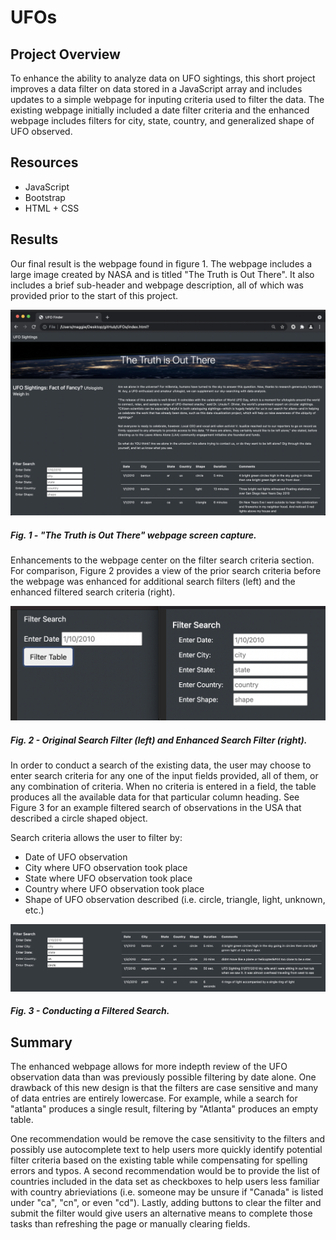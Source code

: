# UFOs


## Project Overview
To enhance the ability to analyze data on UFO sightings, this short project improves a data filter on data stored in a JavaScript array and includes updates to a simple webpage for inputing criteria used to filter the data. The existing webpage initially included a date filter criteria and the enhanced webpage includes filters for city, state, country, and generalized shape of UFO observed. 

## Resources
- JavaScript
- Bootstrap
- HTML + CSS

## Results
Our final result is the webpage found in figure 1. The webpage includes a large image created by NASA and is titled "The Truth is Out There". It also includes a brief sub-header and webpage description, all of which was provided prior to the start of this project. 

![Image of "The Truth is Out There" webpage](https://github.com/ozloty06/UFOs/blob/main/static/images/webpage.png)
##### Fig. 1 - "The Truth is Out There" webpage screen capture.



Enhancements to the webpage center on the filter search criteria section. For comparison, Figure 2 provides a view of the prior search criteria before the webpage was enhanced for additional search filters (left) and the enhanced filtered search criteria (right).

![Image of original search filter](https://github.com/ozloty06/UFOs/blob/main/static/images/criteria.png)
##### Fig. 2 - Original Search Filter (left) and Enhanced Search Filter (right).



In order to conduct a search of the existing data, the user may choose to enter search criteria for any one of the input fields provided, all of them, or any combination of criteria. When no criteria is entered in a field, the table produces all the available data for that particular column heading. See Figure 3 for an example filtered search of observations in the USA that described a circle shaped object.

Search criteria allows the user to filter by:
- Date of UFO observation
- City where UFO observation took place
- State where UFO observation took place
- Country where UFO observation took place
- Shape of UFO observation described (i.e. circle, triangle, light, unknown, etc.)

![Image of a filtered search](https://github.com/ozloty06/UFOs/blob/main/static/images/filtering.png)
##### Fig. 3 - Conducting a Filtered Search.



## Summary

The enhanced webpage allows for more indepth review of the UFO observation data than was previously possible filtering by date alone. One drawback of this new design is that the filters are case sensitive and many of data entries are entirely lowercase. For example, while a search for "atlanta" produces a single result, filtering by "Atlanta" produces an empty table. 

One recommendation would be remove the case sensitivity to the filters and possibly use autocomplete text to help users more quickly identify potential filter criteria based on the existing table while compensating for spelling errors and typos. A second recommendation would be to provide the list of countries included in the data set as checkboxes to help users less familiar with country abrieviations (i.e. someone may be unsure if "Canada" is listed under "ca", "cn", or even "cd"). Lastly, adding buttons to clear the filter and submit the filter would give users an alternative means to complete those tasks than refreshing the page or manually clearing fields. 
